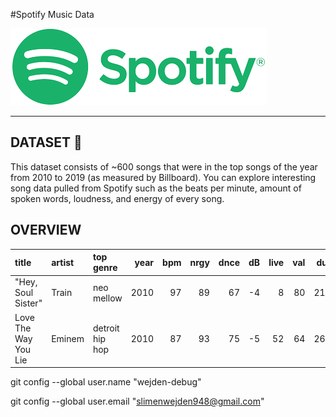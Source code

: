 
#Spotify Music Data





![img](\img/logospotify.png)

-------------------------------------------------------
##  DATASET :file_folder: 

This dataset consists of ~600 songs that were in the top songs of the year from 2010 to 2019 (as measured by Billboard). You can explore interesting song data pulled from Spotify such as the beats per minute, amount of spoken words, loudness, and energy of every song.


##  OVERVIEW
| title                | artist   | top genre       |   year |   bpm |   nrgy |   dnce |   dB |   live |   val |   dur |   acous |   spch |   pop |
|:---------------------|:---------|:----------------|-------:|------:|-------:|-------:|-----:|-------:|------:|------:|--------:|-------:|------:|
| "Hey, Soul Sister"   | Train    | neo mellow      |   2010 |    97 |     89 |     67 |   -4 |      8 |    80 |   217 |      19 |      4 |    83 |
| Love The Way You Lie | Eminem   | detroit hip hop |   2010 |    87 |     93 |     75 |   -5 |     52 |    64 |   263 |      24 |     23 |    82 |




git config --global user.name "wejden-debug"

git config --global user.email "slimenwejden948@gmail.com"